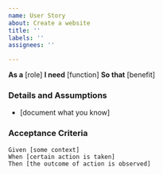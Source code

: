 ```yaml
---
name: User Story
about: Create a website
title: ''
labels: ''
assignees: ''

---
```


**As a** [role]
**I need** [function]
**So that** [benefit]

### Details and Assumptions
 * [document what you know]

 ### Acceptance Criteria

 ```gherkin
 Given [some context]
 When [certain action is taken]
 Then [the outcome of action is observed]
